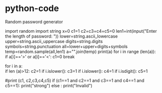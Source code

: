 # python-code
Random password generator


import random
import string
x=0
c1=1
c2=c3=c4=c5=0
len1=int(input("Enter the length of password: "))
lower=string.ascii_lowercase
upper=string.ascii_uppercase
digits=string.digits
symbols=string.punctuation
all=lower+upper+digits+symbols
temp=random.sample(all,len1)
a="".join(temp)
print(a)
for i in range (len(a)):
    if a[i]=='>' or a[i]=='<':
        c1=0
        break
       
for i in a:    
    if len (a)>12:
        c2=1
    if i.islower():
        c3=1
    if i.islower():
        c4=1
    if i.isdigit():
        c5=1

#print (c1, c2,c3,c4,c5)
if (c1==1 and c2==1 and c3==1 and c4==1 and c5==1):
    print("strong")
else :
    print("Invalid")
